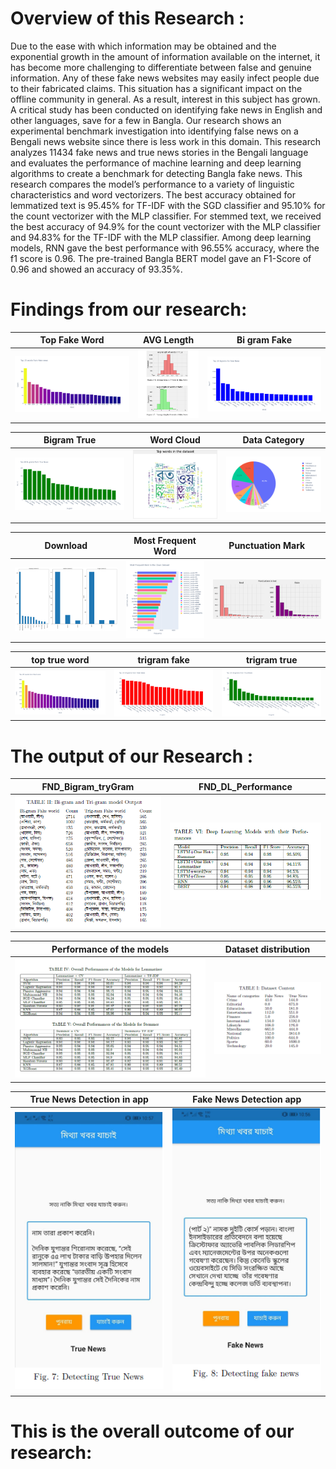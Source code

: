Overview of this Research : 
==========================

Due to the ease with which information may be obtained and the exponential growth in the amount of information available on the internet, it has become more challenging to differentiate between false and genuine information. Any of these fake news websites may easily infect people due to their fabricated claims. This situation has a significant impact on the offline community in general. As a result, interest in this subject has grown. A critical study has been conducted on identifying fake news in English and other languages, save for a few in Bangla. Our research shows an experimental benchmark investigation into identifying false news on a Bengali news website since there is less work in this domain. This research analyzes 11434 fake news and true news stories in the Bengali language and evaluates the performance of machine learning and deep learning algorithms to create a benchmark for detecting Bangla fake news. This research compares the model’s performance to a variety of linguistic characteristics and word vectorizers. The best accuracy obtained for lemmatized text is 95.45% for TF-IDF with the SGD classifier and 95.10% for the count vectorizer with the MLP classifier. For stemmed text, we received the best accuracy of 94.9% for the count vectorizer with the MLP classifier and 94.83% for the TF-IDF with the MLP classifier. Among deep learning models, RNN gave the best performance with 96.55% accuracy, where the f1 score is 0.96. The pre-trained Bangla BERT model gave an F1-Score of 0.96 and showed an accuracy of 93.35%.

Findings from our research:
=========================


|Top Fake Word | AVG Length  | Bi gram Fake  |
|:---------------:  |:-----------:|:-------:|
|![Top_Fake_Word]|![AVG_Length_true_and_fake]|![Bi_gram_Fake]  |


|   Bigram True | Word Cloud |  Data Category | 
|:------------:|:------------:|:------------:|
|![Bigram_True]|![wordcloud]|![ Data_Category]|


Download |  Most Frequent Word |  Punctuation Mark |
|:-------------------:|:-------------:|:------------:|
|![Download]|![Most_Frequent_Word]|![Punctuation_Mark]|

|top true word   |  trigram fake |  trigram true |
|:-------------------:|:-------------:|:------------:|
|![toptrueword]|![trigramfake]|![trigramtrue]|





[Top_Fake_Word]: https://github.com/hasansust32/Bangla_Feke_News_Detection/blob/master/Figures/Topfakeword.png
[AVG_Length_true_and_fake]: https://github.com/hasansust32/Bangla_Feke_News_Detection/blob/master/Figures/avglengthTrueandFake.png
[Bi_gram_Fake]: https://github.com/hasansust32/Bangla_Feke_News_Detection/blob/master/Figures/bigramfake.png
[Bigram_True]: https://github.com/hasansust32/Bangla_Feke_News_Detection/blob/master/Figures/bigramtrue.png
[wordcloud]: https://github.com/hasansust32/Bangla_Feke_News_Detection/blob/master/Figures/wordcloud.png
[ Data_Category]: https://github.com/hasansust32/Bangla_Feke_News_Detection/blob/master/Figures/datacategory.png
[Download]: https://github.com/hasansust32/Bangla_Feke_News_Detection/blob/master/Figures/download.png
[Most_Frequent_Word]: https://github.com/hasansust32/Bangla_Feke_News_Detection/blob/master/Figures/most%20frequent%20word.png
[Punctuation_Mark]: https://github.com/hasansust32/Bangla_Feke_News_Detection/blob/master/Figures/punctuation.png
[toptrueword]: https://github.com/hasansust32/Bangla_Feke_News_Detection/blob/master/Figures/toptrueword.png
[trigramfake]: https://github.com/hasansust32/Bangla_Feke_News_Detection/blob/master/Figures/trigramfake.png
[trigramtrue]: https://github.com/hasansust32/Bangla_Feke_News_Detection/blob/master/Figures/trigramtrue.png




The output of our Research :
=========================



|FND_Bigram_tryGram | FND_DL_Performance  |
|:---------------:  |:-----------:|
|![FND_Bigram_tryGram]|![FND_DL_Performance]

|Performance of the models | Dataset distribution |
|:---------------:  |:-----------:|
|![FND_Performance]|![FND_Table]

|True News Detection in app | Fake News Detection app |
|:---------------:  |:-----------:|
|![FND_True_app]|![FND_Fake_app]


[FND_Bigram_tryGram]: https://github.com/hasansust32/Bangla_Feke_News_Detection/blob/master/Figures/FND_Bigram_tryGram.PNG
[FND_DL_Performance]: https://github.com/hasansust32/Bangla_Feke_News_Detection/blob/master/Figures/FND_DL_Performance.PNG
[FND_Performance]: https://github.com/hasansust32/Bangla_Feke_News_Detection/blob/master/Figures/FND_Performance.PNG
[FND_Table]: https://github.com/hasansust32/Bangla_Feke_News_Detection/blob/master/Figures/FND_Table.PNG
[FND_True_app]: https://github.com/hasansust32/Bangla_Feke_News_Detection/blob/master/Figures/FND_True%20app.PNG
[FND_Fake_app]: https://github.com/hasansust32/Bangla_Feke_News_Detection/blob/master/Figures/FND_Fake%20app.PNG




This is the overall outcome of our research:
========================================================

















